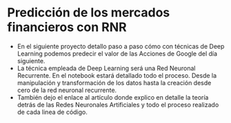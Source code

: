 # Predicción de los mercados financieros con RNR

- En el siguiente proyecto detallo paso a paso cómo con técnicas de Deep Learning podemos predecir el valor de las Acciones de Google  del día siguiente. 
- La técnica empleada de Deep Learning será una Red Neuronal Recurrente. En el notebook estará detallado  todo el proceso. Desde la manipulación y transformación de los datos hasta la creación desde cero de la red neuronal recurrente.
- También dejo el enlace al artículo donde explico en detalle la teoría detrás de las Redes Neuronales Artificiales y todo el proceso realizado de cada linea de código.

